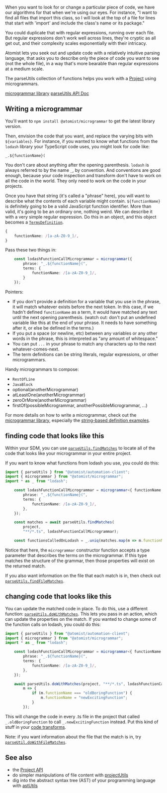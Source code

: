 When you want to look for or change a particular piece of code,
we have our algorithms for that when we're using our eyes.
For instance, "I want to find all files that import this class, so
I will look at the top of a file for lines that start with 'import' and
include the class's name or its package."

You could duplicate that with regular expressions, running over each file.
But regular expressions don't work well across lines, they're cryptic as all get out,
and their complexity scales exponentially with their intricacy.

Atomist lets you seek out and update code with a relatively intuitive parsing
language, that asks you to describe only the piece of code you want to see (not
the whole file), in a way that's more bearable than regular expressions at a medium scale.

The parseUtils collection of functions helps you work with a [Project](project.md) using microgrammars.

[microgrammar library](https://github.com/atomist/microgrammar)
[parseUtils API Doc](https://atomist.github.io/automation-client/modules/_lib_project_util_parseutils_.html)

## Writing a microgrammar

You'll want to `npm install @atomist/microgrammar` to get the latest library version.

Then, envision the code that you want, and replace the varying bits with `${variables}`.
For instance, if you wanted to know what functions from the `lodash` library your
TypeScript code uses, you might look for code like:

`_.${functionName}(`

You don't care about anything after the opening parenthesis. `lodash` is always referred to by the name `_`, by convention. And conventions are good enough, because your code inspection and transform don't have to work on all the code in the world. They only need to work on the code in your projects.

Once you have that string (it's called a "phrase" here), you will want to describe what
the contents of each variable might contain. `${functionName}` is definitely going to be a valid JavaScript function identifier. More than valid, it's going to be an ordinary one, nothing weird. We can describe it with a very simple regular expression. Do this in an object, and this object becomes a [`TermsDefinition`][apidoc-termsdefinition].

```typescript
{
    functionName: /[a-zA-Z0-9_]/,
}
```

Pass these two things in:

```typescript
    const lodashFunctionCallMicrogrammar = microgrammar({
        phrase: "_.${functionName}(",
        terms: {
            functionName: /[a-zA-Z0-9_]/,
        }
    });
```

Pointers:

   * If you don't provide a definition for a variable that you use in the phrase, it will match whatever exists before the next token. In this case, if we hadn't defined `functionName` as a term, it would have matched any text until the next opening parenthesis. (watch out: don't put an undefined variable like this at the end of your phrase. It needs to have something after it, or else be defined in the terms.)
   * If you put a space (or newline, etc) between any variables or any other words in the phrase, this is interpreted as "any amount of whitespace."
   * You can put `...` in your phrase to match any characters up to the next whatever-comes-next.
   * The term definitions can be string literals, regular expressions, or other microgrammars.

Handy microgrammars to compose:

   * `RestOfLine`
   * `JavaBlock`
   * optional(anotherMicrogrammar)
   * atLeastOne(anotherMicrogrammar)
   * zeroOrMore(anotherMicrogrammar)
   * firstOf(possibleMicrogrammar, anotherPossibleMicrogrammar, ...)

For more details on how to write a microgrammar, check out the [microgrammar library](https://github.com/atomist/microgrammar), especially the [string-based definition examples](https://github.com/atomist/microgrammar/blob/master/docs/stringDefs.md).

## finding code that looks like this

Within your SDM, you can use [`parseUtils.findMatches`][apidoc-findmatches] to locate all of the
code that looks like your microgrammar in your entire project.

If you want to know what functions from lodash you use, you could do this:

```typescript
import { parseUtils } from "@atomist/automation-client";
import { microgrammar } from "@atomist/microgrammar";
import * as _ from "lodash";

    const lodashFunctionCallMicrogrammar = microgrammar<{ functionName: string }>({
        phrase: "_.${functionName}(",
        terms: {
            functionName: /[a-zA-Z0-9_]/,
        },
    });

    const matches = await parseUtils.findMatches(
        project,
        "**/*.ts", lodashFunctionCallMicrogrammar);

    const functionsCalledOnLodash = _.uniq(matches.map(m => m.functionName));
```

Notice that here, the `microgrammar` constructor function accepts a type parameter
that describes the terms on the microgrammar. If this type matches the structure of
the grammar, then those properties will exist on the returned match.

If you also want information on the file that each match is in, then check out
[`parseUtils.findFileMatches`][apidoc-findfilematches].

[apidoc-findfilematches]: https://atomist.github.io/automation-client/modules/_lib_project_util_parseutils_.html#findfilematches (API Doc for findFileMatches)
[apidoc-findmatches]: https://atomist.github.io/automation-client/modules/_lib_project_util_parseutils_.html#findmatches (API Doc for findMatches)
[apidoc-termsdefinition]: https://atomist.github.io/microgrammar/modules/_lib_grammar_.html#termsdefinition (API Doc for TermsDefinition)

## changing code that looks like this

You can update the matched code in place. To do this, use a different function:
[`parseUtils.doWithMatches`][apidoc-dowithmatches]. This lets you pass in an action,
which can update the properties on the match. If you wanted to change some of the function calls on lodash, you could do this:

```typescript
import { parseUtils } from "@atomist/automation-client";
import { microgrammar } from "@atomist/microgrammar";
import * as _ from "lodash";

    const lodashFunctionCallMicrogrammar = microgrammar<{ functionName: string }>({
        phrase: "_.${functionName}(",
        terms: {
            functionName: /[a-zA-Z0-9_]/,
        },
    });

    await parseUtils.doWithMatches(project, "**/*.ts", lodashFunctionCallMicrogrammar,
        m => {
            if (m.functionName === "oldBoringFunction") {
                m.functionName = "newExcitingFunction";
            }
        });
```

This will change the code in every .ts file in the project that called `_.oldBoringFunction` to call `_.newExcitingFunction` instead. Put this kind of stuff in
your [code transforms](transform.md).

Note: if you want information about the file that the match is in, try [`parseUtil.doWithFileMatches`][apidoc-dowithfilematches].

[apidoc-dowithfilematches]: https://atomist.github.io/automation-client/modules/_lib_project_util_parseutils_.html#dowithfilematches (API Doc for doWithFileMatches)
[apidoc-dowithmatches]: https://atomist.github.io/automation-client/modules/_lib_project_util_parseutils_.html#dowithmatches (API doc for doWithMatches)

## See also

* the [Project API](project.md)
* do simpler manipulations of file content with [projectUtils](projectutils.md)
* dig into the abstract syntax tree (AST) of your programming language with [astUtils](astutils.md)

